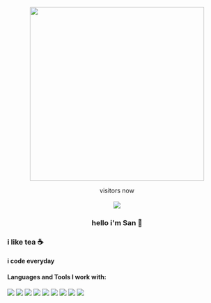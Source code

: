 <p align="center"> 
  <img src="https://cdn.dribbble.com/users/1059583/screenshots/4171367/coding-freak.gif" width="400" />
</p>

<p align="center"> 
 visitors now<br><br>
  <img src="https://profile-counter.glitch.me/sanranj87/count.svg" />
</p>

<h3 align="center">hello i'm San 👋</h1>
<h3 align="center>Full Stack Developer 😜</h3>

#### i like tea ☕️

#### i code everyday



#### Languages and Tools I work with:

<a><img src="https://img.shields.io/badge/-Nodejs-43853?logo=Node.js&logoColor=white"></a>
<img src="https://img.shields.io/badge/-NPM-CB3837?logo=npm&logoColor=white">
<img src="https://img.shields.io/badge/-HTML5-E34F26?logo=html5&logoColor=white">
<a><img src="https://img.shields.io/badge/-JavaScript-grey?logo=JavaScript&logoColor=#61dbfb"></a>
<a><img src="https://img.shields.io/badge/-Json-35495e?logo=Json&logoColor=#42b883"></a>
<img src="https://img.shields.io/badge/-MongoDB-13aa52?logo=mongodb&logoColor=white">
<img src="https://img.shields.io/badge/-Heroku-430098?logo=heroku&logoColor=white">
<img src="https://img.shields.io/badge/-mysql-2088FF?logo=mysql&logoColor=white">
<img src="https://img.shields.io/badge/-repl.it-56676e?logo=repl.it&logoColor=white"></a>
